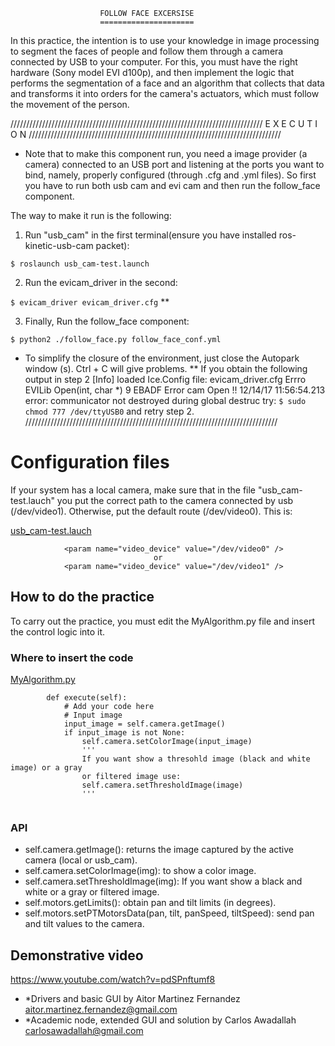                         FOLLOW FACE EXCERSISE
                        =====================

In this practice, the intention is to use your knowledge in image processing to 
segment the faces of people and follow them through a camera connected by USB to 
your computer. For this, you must have the right hardware (Sony model EVI d100p),
and then implement the logic that performs the segmentation of a face and an 
algorithm that collects that data and transforms it into orders for the camera's 
actuators, which must follow the movement of the person.

////////////////////////////////////////////////////////////////////////////////
                           E X E C U T I O N 
////////////////////////////////////////////////////////////////////////////////

* Note that to make this component run, you need a image provider (a camera) 
connected to an USB port and listening at the ports you want to bind, namely, 
properly configured (through .cfg and .yml files). So first you have to run both 
usb cam and evi cam and then run the follow_face component.

The way to make it run is the following:

1. Run "usb_cam" in the first terminal(ensure you have installed ros-kinetic-usb-cam packet):

`$ roslaunch usb_cam-test.launch`

2. Run the evicam_driver in the second:

`$ evicam_driver evicam_driver.cfg` **

3. Finally, Run the follow_face component:

`$ python2 ./follow_face.py follow_face_conf.yml`

* To simplify the closure of the environment, just close the Autopark window (s). 
  Ctrl + C will give problems.
** If you obtain the following output in step 2
    [Info] loaded Ice.Config file: evicam_driver.cfg
    Errro EVILib Open(int, char *) 9 EBADF
    Error cam Open
    !! 12/14/17 11:56:54.213 error: communicator not destroyed during global destruc
try: `$ sudo chmod 777 /dev/ttyUSB0` and retry step 2.
////////////////////////////////////////////////////////////////////////////////


# Configuration files

If your system has a local camera, make sure that in the file "usb_cam-test.lauch" 
you put the correct path to the camera connected by usb (/dev/video1). Otherwise, 
put the default route (/dev/video0). This is:

[usb_cam-test.lauch](usb_cam-test.lauch#L3)
```
            <param name="video_device" value="/dev/video0" />
                                or
            <param name="video_device" value="/dev/video1" />
```

## How to do the practice
To carry out the practice, you must edit the MyAlgorithm.py file and insert 
the control logic into it.

### Where to insert the code
[MyAlgorithm.py](MyAlgorithm.py#L65)
```
        def execute(self):
            # Add your code here
            # Input image
            input_image = self.camera.getImage()
            if input_image is not None:
                self.camera.setColorImage(input_image)
                '''
                If you want show a thresohld image (black and white image) or a gray 
                or filtered image use:
                self.camera.setThresholdImage(image)
                '''
        
```

### API
* self.camera.getImage(): returns the image captured by the active camera (local or usb_cam).
* self.camera.setColorImage(img): to show a color image.
* self.camera.setThresholdImage(img): If you want show a black and white or a gray or filtered image.
* self.motors.getLimits(): obtain pan and tilt limits (in degrees).
* self.motors.setPTMotorsData(pan, tilt, panSpeed, tiltSpeed): send pan and tilt values to the camera.


## Demonstrative video
https://www.youtube.com/watch?v=pdSPnftumf8

* *Drivers and basic GUI by Aitor Martinez Fernandez <aitor.martinez.fernandez@gmail.com>
* *Academic node, extended GUI and solution by Carlos Awadallah <carlosawadallah@gmail.com>


